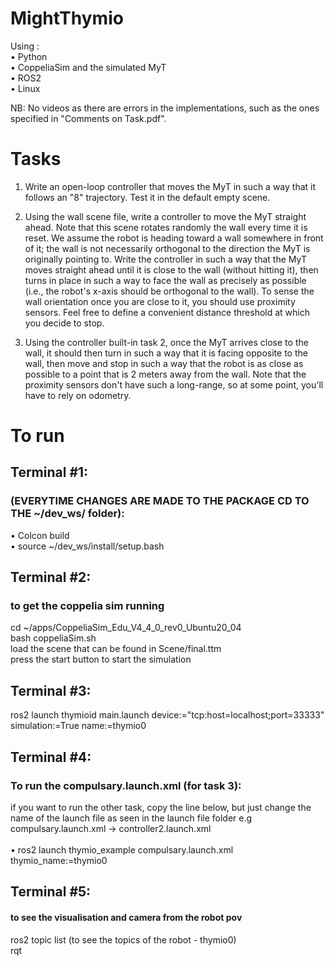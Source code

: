 # MightThymio
Using :<br>
• Python <br>
• CoppeliaSim and the simulated MyT <br>
• ROS2 <br>
• Linux <br>

NB: No videos as there are errors in the implementations, such as the ones specified in "Comments on Task.pdf". <br>

# Tasks
1. Write an open-loop controller that moves the MyT in such a way that it follows an "8" trajectory. Test it in the default empty scene. 

2. Using the wall scene file, write a controller to move the MyT straight ahead. Note that this scene rotates randomly the wall every time it is reset. We assume the robot is heading toward a wall somewhere in front of it; the wall is not necessarily orthogonal to the direction the MyT is originally pointing to. Write the controller in such a way that the MyT moves straight ahead until it is close to the wall (without hitting it), then turns in place in such a way to face the wall as precisely as possible (i.e., the robot's x-axis should be orthogonal to the wall). To sense the wall orientation once you are close to it, you should use proximity sensors. Feel free to define a convenient distance threshold at which you decide to stop. 

3. Using the controller built-in task 2, once the MyT arrives close to the wall, it should then turn in such a way that it is facing opposite to the wall, then move and stop in such a way that the robot is as close as possible to a point that is 2 meters away from the wall. Note that the proximity sensors don't have such a long-range, so at some point, you'll have to rely on odometry. <br>

# To run 
## Terminal #1:
### (EVERYTIME CHANGES ARE MADE TO THE PACKAGE CD TO THE ~/dev_ws/ folder): <br>
•	Colcon build <br>
•	source ~/dev_ws/install/setup.bash <br>

## Terminal #2:
### to get the coppelia sim running
cd ~/apps/CoppeliaSim_Edu_V4_4_0_rev0_Ubuntu20_04<br>
bash coppeliaSim.sh <br>
load the scene that can be found in Scene/final.ttm <br>
press the start button to start the simulation <br>


## Terminal #3:
ros2 launch thymioid main.launch device:="tcp:host=localhost;port=33333" simulation:=True name:=thymio0


## Terminal #4:
### To run the compulsary.launch.xml (for task 3):
if you want to run the other task, copy the line below, but just change the name of the launch file as seen in the launch file folder e.g compulsary.launch.xml -> controller2.launch.xml  <br>  <br>
• ros2 launch thymio_example compulsary.launch.xml thymio_name:=thymio0 <br>


## Terminal #5:
#### to see the visualisation and camera from the robot pov
ros2 topic list (to see the topics of the robot - thymio0) <br>
rqt


